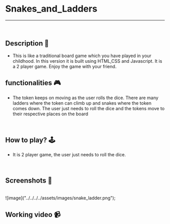 # **Snakes_and_Ladders** 

---

<br>

## **Description 📃**
<!-- add your game description here  -->
- This is like a traditional board game which you have played in your childhood. In this version it is built using HTML,CSS and Javascript. It is a 2 player game. Enjoy the game with your friend. 

## **functionalities 🎮**
<!-- add functionalities over here -->
- The token keeps on moving as the user rolls the dice. There are many ladders where the token can climb up and snakes where the token comes down. The user just needs to roll the dice and the tokens move to their respective places on the board
<br>

## **How to play? 🕹️**
<!-- add the steps how to play games -->
- It is 2 player game, the user just needs to roll the dice.

<br>

## **Screenshots 📸**

<br>
<!-- add your screenshots like this -->
![image]("../../../../assets/images/snake_ladder.png");

<br>

## **Working video 📹**
<!-- add your working video over here -->